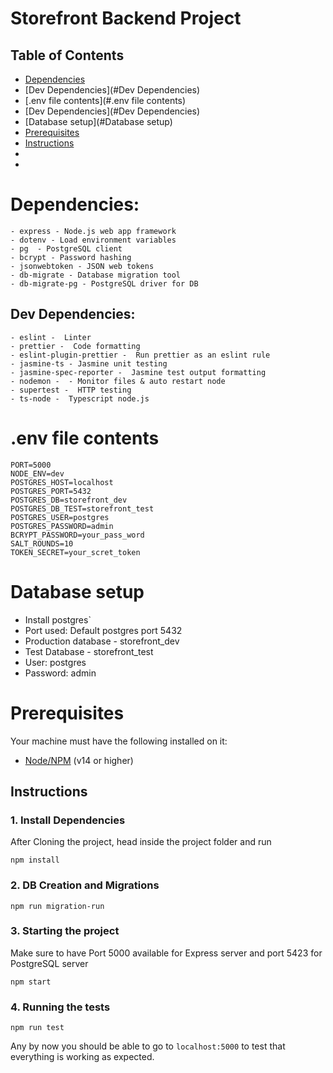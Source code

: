 # Storefront Backend Project

## Table of Contents

* [Dependencies](#Dependencies)
* [Dev Dependencies](#Dev Dependencies)
* [.env file contents](#.env file contents)
* [Dev Dependencies](#Dev Dependencies)
* [Database setup](#Database setup)
* [Prerequisites](#Prerequisites)
* [Instructions](#Instructions)
* 
*
# Dependencies:
    - express - Node.js web app framework
    - dotenv - Load environment variables
    - pg  - PostgreSQL client
    - bcrypt - Password hashing
    - jsonwebtoken - JSON web tokens
    - db-migrate - Database migration tool
    - db-migrate-pg - PostgreSQL driver for DB

## Dev Dependencies:
    - eslint -  Linter
    - prettier -  Code formatting
    - eslint-plugin-prettier -  Run prettier as an eslint rule
    - jasmine-ts - Jasmine unit testing
    - jasmine-spec-reporter -  Jasmine test output formatting
    - nodemon -  - Monitor files & auto restart node
    - supertest -  HTTP testing
    - ts-node -  Typescript node.js

# .env file contents
    PORT=5000
    NODE_ENV=dev
    POSTGRES_HOST=localhost
    POSTGRES_PORT=5432
    POSTGRES_DB=storefront_dev
    POSTGRES_DB_TEST=storefront_test
    POSTGRES_USER=postgres
    POSTGRES_PASSWORD=admin
    BCRYPT_PASSWORD=your_pass_word
    SALT_ROUNDS=10
    TOKEN_SECRET=your_scret_token


# Database setup
 - Install postgres`
 - Port used: Default postgres port 5432
 - Production database - storefront_dev
 - Test Database - storefront_test
 - User: postgres
 - Password: admin



# Prerequisites
Your machine must have the following installed on it:
- [Node/NPM](https://nodejs.org/en/download/) (v14 or higher)

## Instructions

### 1. Install Dependencies
After Cloning the project, head inside the project folder and run
```
npm install
```

### 2.  DB Creation and Migrations
``` 
npm run migration-run
```
### 3. Starting the project
Make sure to have Port 5000 available for Express server and port 5423 for PostgreSQL server 
```
npm start
```

### 4. Running the tests
```
npm run test
```

Any by now you should be able to go to `localhost:5000` to test that everything is working as expected.


